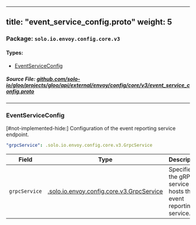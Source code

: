 
---
title: "event_service_config.proto"
weight: 5
---

<!-- Code generated by solo-kit. DO NOT EDIT. -->


### Package: `solo.io.envoy.config.core.v3` 
#### Types:


- [EventServiceConfig](#eventserviceconfig)
  



##### Source File: [github.com/solo-io/gloo/projects/gloo/api/external/envoy/config/core/v3/event_service_config.proto](https://github.com/solo-io/gloo/blob/main/projects/gloo/api/external/envoy/config/core/v3/event_service_config.proto)





---
### EventServiceConfig

 
[#not-implemented-hide:]
Configuration of the event reporting service endpoint.

```yaml
"grpcService": .solo.io.envoy.config.core.v3.GrpcService

```

| Field | Type | Description |
| ----- | ---- | ----------- | 
| `grpcService` | [.solo.io.envoy.config.core.v3.GrpcService](../grpc_service.proto.sk/#grpcservice) | Specifies the gRPC service that hosts the event reporting service. |





<!-- Start of HubSpot Embed Code -->
<script type="text/javascript" id="hs-script-loader" async defer src="//js.hs-scripts.com/5130874.js"></script>
<!-- End of HubSpot Embed Code -->
